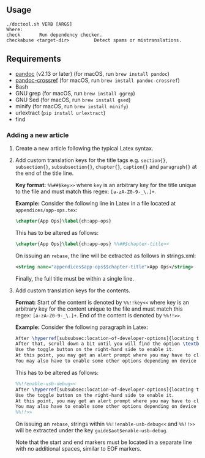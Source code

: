 <!-- SPDX-License-Identifier: GPL-3.0-or-later OR CC-BY-SA-4.0 -->
## Usage

```
./doctool.sh VERB [ARGS]
Where:
check       Run dependency checker.
checkabuse <target-dir>         Detect spams or mistranslations.
```

## Requirements

* [pandoc](https://github.com/jgm/pandoc) (v2.13 or later) (for macOS, run `brew install pandoc`)
* [pandoc-crossref](https://github.com/lierdakil/pandoc-crossref) (for macOS, run `brew install pandoc-crossref`)
* Bash
* GNU grep (for macOS, run `brew install ggrep`)
* GNU Sed (for macOS, run `brew install gsed`)
* minify (for macOS, run `brew install minify`)
* urlextract (`pip install urlextract`)
* find

### Adding a new article

1. Create a new article following the typical Latex syntax.
2. Add custom translation keys for the title tags e.g. `section{}`,
   `subsection{}`, `subsubsection{}`, `chapter{}`, `caption{}` and
   `paragraph{}` at the end of the title line.

   **Key format:** `%%##$key>>` where `key` is an arbitrary key for the title
   unique to the file and must match this regex: `[a-zA-Z0-9-_\.]+`.

   **Example:** Consider the following line in Latex in a file located at 
   `appendices/app-ops.tex`:
   ```latex
   \chapter{App Ops}\label{ch:app-ops}
   ```

   This has to be altered as follows:
   ```latex
   \chapter{App Ops}\label{ch:app-ops} %%##$chapter-title>>
   ```
   
   On issuing an `rebase`, the line will be extracted as follows in strings.xml:
   ```xml
   <string name="appendices$app-ops$$chapter-title">App Ops</string>
   ```
   
   Finally, the full title must be within a single line.

3. Add custom translation keys for the contents.

   **Format:** Start of the content is denoted by `%%!!key<<` where key is an
   arbitrary key for the content unique to the file and must match this regex:
   `[a-zA-Z0-9-_\.]+`. End of the content is denoted by `%%!!>>`.

   **Example:** Consider the following paragraph in Latex:
   ```latex
   After \hyperref[subsubsec:location-of-developer-options]{locating the developer options}, enable \textbf{Developer option} (if not already).
   After that, scroll down a bit until you will find the option \textbf{USB debugging}.
   Use the toggle button on the right-hand side to enable it.
   At this point, you may get an alert prompt where you may have to click \textit{OK} to actually enable it.
   You may also have to enable some other options depending on device vendor and ROM.
   ```

   This has to be altered as follows:
   ```latex
   %%!!enable-usb-debug<<
   After \hyperref[subsubsec:location-of-developer-options]{locating the developer options}, enable \textbf{Developer option} (if not already). After that, scroll down a bit until you will find the option \textbf{USB debugging}.
   Use the toggle button on the right-hand side to enable it.
   At this point, you may get an alert prompt where you may have to click \textit{OK} to actually enable it.
   You may also have to enable some other options depending on device vendor and ROM\@.
   %%!!>>
   ```

   On issuing an `rebase`, strings within `%%!!enable-usb-debug<<` and `%%!!>>`
   will be extracted under the key `guide$aot$enable-usb-debug`.

   Note that the start and end markers must be located in a separate line with
   no additional spaces, similar to EOF markers.

